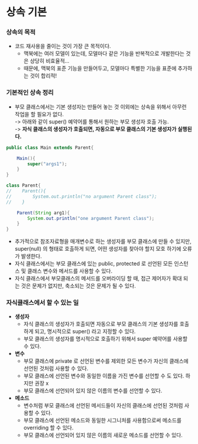 # 상속 기본

### 상속의 목적

* 코드 재사용을 줄이는 것이 가장 큰 목적이다.
  * 맥북에는 여러 모델이 있는데, 모델마다 같은 기능을 반복적으로 개발한다는 것은 상당히 비효율적...
  * 때문에, 맥북의 표준 기능을 만들어두고, 모델마다 특별한 기능을 표준에 추가하는 것이 합리적!

### 기본적인 상속 정리

* 부모 클래스에서는 기본 생성자는 만들어 놓는 것 이외에는 상속을 위해서 아무런 작업을 할 필요가 없다.\
  \-> 아래와 같이 super() 예약어를 통해서 원하는 부모 생성자 호출 가능.\
  \-> **자식 클래스의 생성자가 호출되면, 자동으로 부모 클래스의 기본 생성자가 실행된다.**

```java
public class Main extends Parent{

    Main(){
        super("args1");
    }
}

class Parent{
//    Parent(){
//        System.out.println("no argument Parent class");
//    }

    Parent(String arg1){
        System.out.println("one argument Parent class");
    }
}
```

* 추가적으로 참조자료형을 매개변수로 하는 생성자를 부모 클래스에 만들 수 있지만, super(null) 의 형태로 호출하게 되면, 어떤 생성자를 찾아야 할지 모호 하기에 오류가 발생한다.&#x20;
* 자식 클래스에서는 부모 클래스에 있는 public, protected 로 선언된 모든 인스턴스 및 클래스 변수와 메서드를 사용할 수 있다.&#x20;
* 자식 클래스에서 부모클래스의 메서드를 오버라이딩 할 때, 접근 제어자가 확대 되는 것은 문제가 없지만, 축소되는 것은 문제가 될 수 있다.&#x20;

### 자식클래스에서 할 수 있는 일

* **생성자**
  * 자식 클래스의 생성자가 호출되면 자동으로 부모 클래스의 기본 생성자를 호출하게 되고, 명시적으로 super() 라고 지정할 수 있다.
  * 부모 클래스의 생성자를 명시적으로 호출하기 위해서 super 예약어를 사용할 수 있다.
* **변수**
  * 부모 클래스에 private 로 선언된 변수를 제외한 모든 변수가 자신의 클래스에 선언된 것처럼 사용할 수 있다.
  * 부모 클래스에 선언된 변수와 동일한 이름을 가진 변수를 선언할 수 도 있다. 하지만 권장 x
  * 부모 클래스에 선언되어 있지 않은 이름의 변수를 선언할 수 있다.
* **메소드**
  * 변수처럼 부모 클래스에 선언된 메서드들이 자신의 클래스에 선언된 것처럼 사용할 수 있다.
  * 부모 클래스에 선언된 메소드와  동일한 시그니처를 사용함으로써 메소드를 overriding 할 수 있다.
  * 부모 클래스에 선언되어 있지 않은 이름의 새로운 메소드를 선언할 수 있다.
